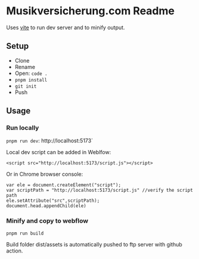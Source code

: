 # Musikversicherung.com Readme

Uses [vite](https://vitejs.dev/) to run dev server and to minify output.

## Setup

- Clone
- Rename
- Open: `code .`
- `pnpm install`
- `git init`
- Push

## Usage

### Run locally

`pnpm run dev`: http://localhost:5173`

Local dev script can be added in Weblfow:

```
<script src="http://localhost:5173/script.js"></script>
```

Or in Chrome browser console:

```
var ele = document.createElement("script");
var scriptPath = "http://localhost:5173/script.js" //verify the script path
ele.setAttribute("src",scriptPath);
document.head.appendChild(ele)

```

### Minify and copy to webflow

`pnpm run build`

Build folder dist/assets is automatically pushed to ftp server with github action.
